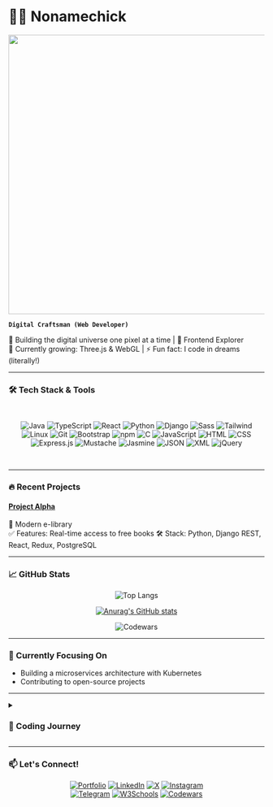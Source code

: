# 🏄‍♂️ Nonamechick


<img src="https://github.com/user-attachments/assets/c5d7dff4-2ee4-4594-807d-10567555a55a" width="550">








**`Digital Craftsman (Web Developer)`**

🚀 Building the digital universe one pixel at a time | 🧩 Frontend Explorer  
🌱 Currently growing: Three.js & WebGL | ⚡ Fun fact: I code in dreams (literally!)

---

### 🛠️ Tech Stack & Tools

<div align="center" style="display: grid; grid-template-columns: repeat(auto-fit, minmax(80px, 1fr)); gap: 1rem; padding: 1rem 0;">

![Java](https://img.shields.io/badge/Java-ED8B00?style=for-the-badge&logo=openjdk&logoColor=white)
![TypeScript](https://img.shields.io/badge/TypeScript-007ACC?style=for-the-badge&logo=typescript&logoColor=white)
![React](https://img.shields.io/badge/React-20232A?style=for-the-badge&logo=react&logoColor=61DAFB)
![Python](https://img.shields.io/badge/Python-3776AB?style=for-the-badge&logo=python&logoColor=white)
![Django](https://img.shields.io/badge/Django-092E20?style=for-the-badge&logo=django&logoColor=white)
![Sass](https://img.shields.io/badge/Sass-CC6699?style=for-the-badge&logo=sass&logoColor=white)
![Tailwind](https://img.shields.io/badge/Tailwind_CSS-38B2AC?style=for-the-badge&logo=tailwind-css&logoColor=white)
![Linux](https://img.shields.io/badge/Linux-FCC624?style=for-the-badge&logo=linux&logoColor=black)
![Git](https://img.shields.io/badge/Git-F05032?style=for-the-badge&logo=git&logoColor=white)
![Bootstrap](https://img.shields.io/badge/Bootstrap-7952B3?style=for-the-badge&logo=bootstrap&logoColor=white)
![npm](https://img.shields.io/badge/npm-CB3837?style=for-the-badge&logo=npm&logoColor=white)
![C](https://img.shields.io/badge/C-A8B9CC?style=for-the-badge&logo=c&logoColor=white)
![JavaScript](https://img.shields.io/badge/JavaScript-F7DF1E?style=for-the-badge&logo=javascript&logoColor=black)
![HTML](https://img.shields.io/badge/HTML5-E34F26?style=for-the-badge&logo=html5&logoColor=white)
![CSS](https://img.shields.io/badge/CSS3-1572B6?style=for-the-badge&logo=css3&logoColor=white)
![Express.js](https://img.shields.io/badge/Express.js-000000?style=for-the-badge&logo=express&logoColor=white)
![Mustache](https://img.shields.io/badge/Mustache-E74430?style=for-the-badge&logo=mustache&logoColor=white)
![Jasmine](https://img.shields.io/badge/Jasmine-8A4182?style=for-the-badge&logo=jasmine&logoColor=white)
![JSON](https://img.shields.io/badge/JSON-000000?style=for-the-badge&logo=json&logoColor=white)
![XML](https://img.shields.io/badge/XML-8A2BE2?style=for-the-badge&logo=xml&logoColor=white)
![jQuery](https://img.shields.io/badge/jQuery-0769AD?style=for-the-badge&logo=jquery&logoColor=white)



</div>

---

### 🔥 Recent Projects

#### [Project Alpha](https://nonamechick.github.io/AUT-library-prototype/)
🚀 Modern e-library  
✅ Features: Real-time access to free books
🛠️ Stack: Python, Django REST, React, Redux, PostgreSQL


---

### 📈 GitHub Stats

<div align="center">


![Top Langs](https://github-readme-stats.vercel.app/api/top-langs/?username=Nonamechick&layout=compact&theme=vision-friendly-dark)

[![Anurag's GitHub stats](https://github-readme-stats.vercel.app/api?username=Nonamechick&show_icons=true&bg_color=00000000)](https://github.com/Nonamechick/github-readme-stats&show_icons=true&bg_color=00000000)

![Codewars](https://github.r2v.ch/codewars?user=Nonamechik&name=true&top_languages=true&stroke=%23b362ff&theme=purple_dark)

</div>

---

### 🎯 Currently Focusing On

- Building a microservices architecture with Kubernetes
- Contributing to open-source projects

---

<details>
<summary><h3>🚀 Coding Journey</h3></summary>

**2018-2020: The Awakening**  
📚 Computer Science fundamentals | 🐧 Fell in love with Linux | Built first CRUD apps

**2021: Web Development Deep Dive**  
🌐 Mastered MERN stack | 🏆 Won first hackathon | Started freelancing

**2022: Full-stack Evolution**  
🐍 Python/Django expertise | 🧪 Testing frameworks (Jasmine/Jest) | DevOps basics

**2023: Beyond Comfort Zone**  
📱 Mobile-first development | 🚀 Started teaching coding | Exploring WebAssembly

**2024: Next Frontier**  
🦀 Learning Rust | 🌌 Three.js/WebGL experiments | Building AI-powered apps

</details>

---

### 📫 Let's Connect!

<div align="center">

[![Portfolio](https://img.shields.io/badge/Portfolio-4285F4?style=for-the-badge&logo=google-chrome&logoColor=white)](https://nonamechick.github.io/Portfolio/)
[![LinkedIn](https://img.shields.io/badge/LinkedIn-0077B5?style=for-the-badge&logo=linkedin&logoColor=white)](https://linkedin.com/in/khasan-otazhonov-94762730a/)
[![X](https://img.shields.io/badge/Twitter-1DA1F2?style=for-the-badge&logo=twitter&logoColor=white)](https://x.com/Nonamechick7)
[![Instagram](https://img.shields.io/badge/Instagram-E4405F?style=for-the-badge&logo=instagram&logoColor=white)](https://instagram.com/nonamechick7)  
[![Telegram](https://img.shields.io/badge/Telegram-26A5E4?style=for-the-badge&logo=telegram&logoColor=white)](https://t.me/xasan123456)
[![W3Schools](https://img.shields.io/badge/W3Schools-08a04b?style=for-the-badge&logo=w3schools&logoColor=white)](https://www.w3profile.com/khasan)
[![Codewars](https://img.shields.io/badge/Codewars-B1361E?style=for-the-badge&logo=codewars&logoColor=white)](https://www.codewars.com/users/Nonamechik)




</div>
